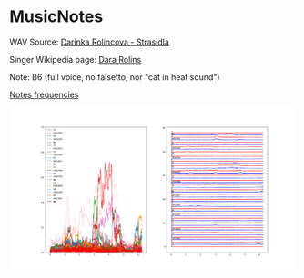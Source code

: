 # MusicNotes

WAV Source: [Darinka Rolincova - Strasidla](https://youtu.be/G0r06nbJoQ8?si=8l0269eAmpx9y7QM&t=49)

Singer Wikipedia page: [Dara Rolins](https://en.wikipedia.org/wiki/Dara_Rolins)

Note: B6 (full voice, no falsetto, nor "cat in heat sound") 

[Notes frequencies](https://homes.luddy.indiana.edu/donbyrd/Teach/MusicalPitchesTable.htm)

![spectrum](darinkab6.png)
